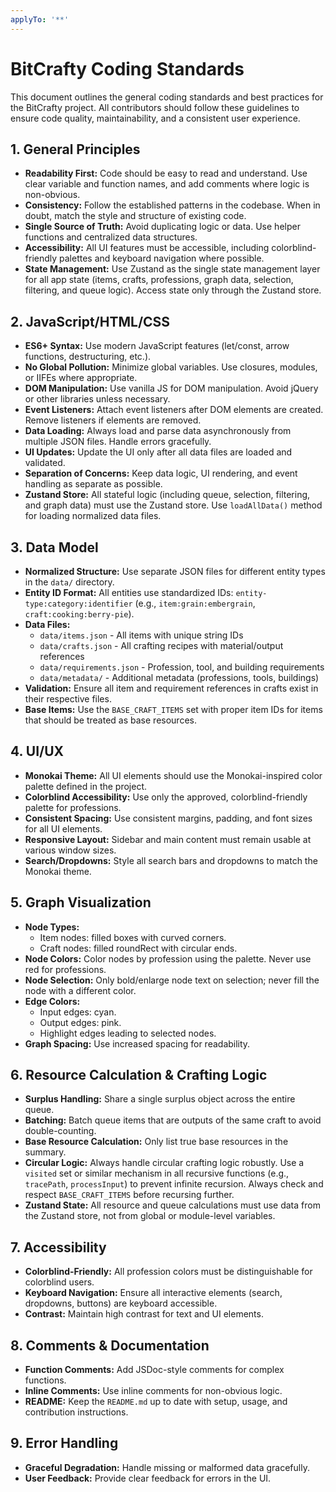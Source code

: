 ```yaml
---
applyTo: '**'
---
```


# BitCrafty Coding Standards

This document outlines the general coding standards and best practices for the BitCrafty project. All contributors should follow these guidelines to ensure code quality, maintainability, and a consistent user experience.

## 1. General Principles
- **Readability First:** Code should be easy to read and understand. Use clear variable and function names, and add comments where logic is non-obvious.
- **Consistency:** Follow the established patterns in the codebase. When in doubt, match the style and structure of existing code.
- **Single Source of Truth:** Avoid duplicating logic or data. Use helper functions and centralized data structures.
- **Accessibility:** All UI features must be accessible, including colorblind-friendly palettes and keyboard navigation where possible.
- **State Management:** Use Zustand as the single state management layer for all app state (items, crafts, professions, graph data, selection, filtering, and queue logic). Access state only through the Zustand store.

## 2. JavaScript/HTML/CSS
- **ES6+ Syntax:** Use modern JavaScript features (let/const, arrow functions, destructuring, etc.).
- **No Global Pollution:** Minimize global variables. Use closures, modules, or IIFEs where appropriate.
- **DOM Manipulation:** Use vanilla JS for DOM manipulation. Avoid jQuery or other libraries unless necessary.
- **Event Listeners:** Attach event listeners after DOM elements are created. Remove listeners if elements are removed.
- **Data Loading:** Always load and parse data asynchronously from multiple JSON files. Handle errors gracefully.
- **UI Updates:** Update the UI only after all data files are loaded and validated.
- **Separation of Concerns:** Keep data logic, UI rendering, and event handling as separate as possible.
- **Zustand Store:** All stateful logic (including queue, selection, filtering, and graph data) must use the Zustand store. Use `loadAllData()` method for loading normalized data files.

## 3. Data Model
- **Normalized Structure:** Use separate JSON files for different entity types in the `data/` directory.
- **Entity ID Format:** All entities use standardized IDs: `entity-type:category:identifier` (e.g., `item:grain:embergrain`, `craft:cooking:berry-pie`).
- **Data Files:**
  - `data/items.json` - All items with unique string IDs
  - `data/crafts.json` - All crafting recipes with material/output references
  - `data/requirements.json` - Profession, tool, and building requirements
  - `data/metadata/` - Additional metadata (professions, tools, buildings)
- **Validation:** Ensure all item and requirement references in crafts exist in their respective files.
- **Base Items:** Use the `BASE_CRAFT_ITEMS` set with proper item IDs for items that should be treated as base resources.

## 4. UI/UX
- **Monokai Theme:** All UI elements should use the Monokai-inspired color palette defined in the project.
- **Colorblind Accessibility:** Use only the approved, colorblind-friendly palette for professions.
- **Consistent Spacing:** Use consistent margins, padding, and font sizes for all UI elements.
- **Responsive Layout:** Sidebar and main content must remain usable at various window sizes.
- **Search/Dropdowns:** Style all search bars and dropdowns to match the Monokai theme.

## 5. Graph Visualization
- **Node Types:**
  - Item nodes: filled boxes with curved corners.
  - Craft nodes: filled roundRect with circular ends.
- **Node Colors:** Color nodes by profession using the palette. Never use red for professions.
- **Node Selection:** Only bold/enlarge node text on selection; never fill the node with a different color.
- **Edge Colors:**
  - Input edges: cyan.
  - Output edges: pink.
  - Highlight edges leading to selected nodes.
- **Graph Spacing:** Use increased spacing for readability.

## 6. Resource Calculation & Crafting Logic
- **Surplus Handling:** Share a single surplus object across the entire queue.
- **Batching:** Batch queue items that are outputs of the same craft to avoid double-counting.
- **Base Resource Calculation:** Only list true base resources in the summary.
- **Circular Logic:** Always handle circular crafting logic robustly. Use a `visited` set or similar mechanism in all recursive functions (e.g., `tracePath`, `processInput`) to prevent infinite recursion. Always check and respect `BASE_CRAFT_ITEMS` before recursing further.
- **Zustand State:** All resource and queue calculations must use data from the Zustand store, not from global or module-level variables.

## 7. Accessibility
- **Colorblind-Friendly:** All profession colors must be distinguishable for colorblind users.
- **Keyboard Navigation:** Ensure all interactive elements (search, dropdowns, buttons) are keyboard accessible.
- **Contrast:** Maintain high contrast for text and UI elements.

## 8. Comments & Documentation
- **Function Comments:** Add JSDoc-style comments for complex functions.
- **Inline Comments:** Use inline comments for non-obvious logic.
- **README:** Keep the `README.md` up to date with setup, usage, and contribution instructions.

## 9. Error Handling
- **Graceful Degradation:** Handle missing or malformed data gracefully.
- **User Feedback:** Provide clear feedback for errors in the UI.

